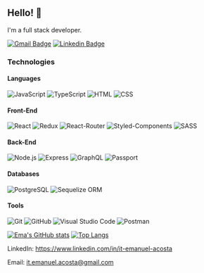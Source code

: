 ##  Hello! 👋

I'm a full stack developer.

[![Gmail Badge](https://img.shields.io/badge/-it.emanuel.acosta@gmail.com-D14836?style=for-the-badge&logo=gmail&logoColor=white)](mailto:it.emanuel.acosta@gmail.com)
[![Linkedin Badge](https://img.shields.io/badge/-Emanuel-0077B5?style=for-the-badge&logo=linkedin&logoColor=white)](https://www.linkedin.com/in/it-emanuel-acosta/)


### Technologies

#### Languages
 ![JavaScript](https://img.shields.io/badge/JavaScript-F7DF1E?style=for-the-badge&logo=javascript&logoColor=black)
 ![TypeScript](https://img.shields.io/badge/TypeScript-007ACC?style=for-the-badge&logo=typescript&logoColor=white)
 ![HTML](https://img.shields.io/badge/HTML-239120?style=for-the-badge&logo=html5&logoColor=white)
 ![CSS](https://img.shields.io/badge/CSS-239120?&style=for-the-badge&logo=css3&logoColor=white)

#### Front-End
![React](https://img.shields.io/badge/React-20232A?style=for-the-badge&logo=react&logoColor=61DAFB)
![Redux](https://img.shields.io/badge/Redux-593D88?style=for-the-badge&logo=redux&logoColor=white)
![React-Router](https://img.shields.io/badge/React_Router-CA4245?style=for-the-badge&logo=react-router&logoColor=white)
![Styled-Components](https://img.shields.io/badge/styled--components-DB7093?style=for-the-badge&logo=styled-components&logoColor=white)
![SASS](https://img.shields.io/badge/Sass-CC6699?style=for-the-badge&logo=sass&logoColor=white)


#### Back-End
  ![Node.js](https://img.shields.io/badge/node.js-%2343853D.svg?style=for-the-badge&logo=node-dot-js&logoColor=white)
  ![Express](https://img.shields.io/badge/express.js-%23404d59.svg?style=for-the-badge&logo=express&logoColor=%2361DAFB)
  ![GraphQL](https://img.shields.io/badge/-GraphQL-E10098?style=for-the-badge&logo=graphql&color=ff69b4)
  ![Passport](https://img.shields.io/badge/passport-%23404d59.svg?style=for-the-badge&logo=passport&logoColor=%2361DAFB)
  
 
#### Databases
  ![PostgreSQL](https://img.shields.io/badge/PostgreSQL-316192?style=for-the-badge&logo=postgresql&logoColor=white)
  ![Sequelize ORM](https://img.shields.io/badge/Sequelize-316192?style=for-the-badge&logo=sequelize&logoColor=white)
  
  
  
#### Tools
![Git](https://img.shields.io/badge/-Git-white?style=for-the-badge&logo=git)
![GitHub](https://img.shields.io/badge/-GitHub-181717?style=for-the-badge&logo=github)
![Visual Studio Code](https://img.shields.io/badge/-VS%20Code-007ACC?style=for-the-badge&logo=visual-studio-code)
![Postman](https://img.shields.io/badge/-Postman-white?style=for-the-badge&logo=postman)


[![Ema's GitHub stats](https://github-readme-stats.vercel.app/api?username=ekel7&count_private=true)](https://github.com/anuraghazra/github-readme-stats) [![Top Langs](https://github-readme-stats.vercel.app/api/top-langs/?username=ekel7&count_private=true&layout=compact)](https://github.com/anuraghazra/github-readme-stats)


LinkedIn: https://www.linkedin.com/in/it-emanuel-acosta

Email: it.emanuel.acosta@gmail.com


<!--
**ekel7/ekel7** is a ✨ _special_ ✨ repository because its `README.md` (this file) appears on your GitHub profile.

Here are some ideas to get you started:

- 🔭 I’m currently working on ...
- 🌱 I’m currently learning ...
- 👯 I’m looking to collaborate on ...
- 🤔 I’m looking for help with ...
- 💬 Ask me about ...
- 📫 How to reach me: ...
- 😄 Pronouns: ...
- ⚡ Fun fact: ...
-->
